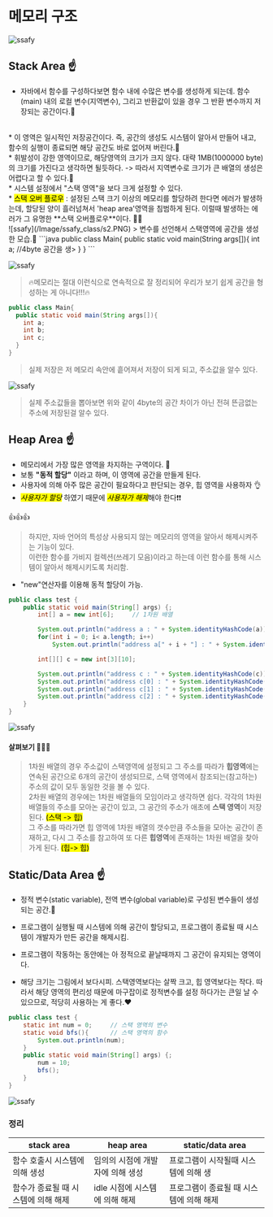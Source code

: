 # 메모리 구조

![ssafy](/Image/ssafy_class/s1.PNG)

## Stack Area  ☝️

* 자바에서 함수를 구성하다보면 함수 내에 수많은 변수를 생성하게 되는데. 함수(main) 내의 로컬 변수(지역변수), 그리고 반환값이 있을 경우 그 반환 변수까지 저장되는 공간이다.🐬
<br>
* 이 영역은 일시적인 저장공간이다. 즉, 공간의 생성도 시스템이 알아서 만들어 내고, 함수의 실행이 종료되면 해당 공간도 바로 없어져 버린다.🦅
<br>
* 휘발성이 강한 영역이므로, 해당영역의 크기가 크지 않다. 대략 1MB(1000000 byte)의 크기를 가진다고 생각하면 될듯하다. -> 따라서 지역변수로 크기가 큰 배열의 생성은 어렵다고 할 수 있다.🙂
<br>
* 시스템 설정에서 "스택 영역"을 보다 크게 설정할 수 있다.
<br>
* <mark>스택 오버 플로우</mark> : 설정된 스택 크기 이상의 메모리를 할당하려 한다면 에러가 발생하는데, 할당된 양이 흘러넘쳐서 'heap area'영역을 침범하게 된다. 이럴때 발생하는 에러가 그 유명한 **스택 오버플로우**이다. 🤞🤞
<br>
![ssafy](/Image/ssafy_class/s2.PNG)
> 변수를 선언해서 스택영역에 공간을 생성한 모습.🔎
```java
public class Main{
  public static void main(String args[]){
    int a;    //4byte 공간을 생>
  }
}
```

![ssafy](/Image/ssafy_class/s3.PNG)
> 🔥메모리는 절대 이런식으로 연속적으로 잘 정리되어 우리가 보기 쉽게 공간을 형성하는 게 아니다!!!🔥


```java
public class Main{
  public static void main(String args[]){
    int a;
    int b;
    int c;
  }
}
```


> 실제 저장은 저 메모리 속안에 흩어져서 저장이 되게 되고, 주소값을 알수 있다.

![ssafy](/Image/ssafy_class/s4.PNG)

> 실제 주소값들을 뽑아보면 위와 같이 4byte의 공간 차이가 아닌 전혀 뜬금없는 주소에 저장된걸 알수 있다.

## Heap Area  ☝️

* 메모리에서 가장 많은 영역을 차지하는 구역이다. 🐳
* 보통 **"동적 할당"** 이라고 하며, 이 영역에 공간을 만들게 된다.
* 사용자에 의해 아주 많은 공간이 필요하다고 판단되는 경우, 힙 영역을 사용하자 👌
* <mark>*사용자가 할당*</mark> 하였기 때문에 <mark>*사용자가 해제*</mark>해야 한다❗❗

👍👍👍
> 하지만, 자바 언어의 특성상 사용되지 않는 메모리의 영역을 알아서 해제시켜주는 기능이 있다.<br>
> 이런한 함수를 가비지 컬렉션(쓰레기 모음)이라고 하는데 이런 함수를 통해 시스템이 알아서 해제시키도록 처리함.

* "new"연산자를 이용해 동적 할당이 가능.

```java
public class test {
    public static void main(String[] args) {;
        int[] a = new int[6];     // 1차원 배열

        System.out.println("address a : " + System.identityHashCode(a));
        for(int i = 0; i< a.length; i++)
            System.out.println("address a[" + i + "] : " + System.identityHashCode(a[i]));

        int[][] c = new int[3][10];

        System.out.println("address c : " + System.identityHashCode(c));
        System.out.println("address c[0] : " + System.identityHashCode(c[0]));
        System.out.println("address c[1] : " + System.identityHashCode(c[1]));
        System.out.println("address c[2] : " + System.identityHashCode(c[2]));
    }
}
```
![ssafy](/Image/ssafy_class/s5.PNG)

#### 살펴보기 🔎🔎🔎
> 1차원 배열의 경우 주소값이 스택영역에 설정되고 그 주소를 따라가 **힙영역**에는 연속된 공간으로 6개의 공간이 생성되므로, 스택 영역에서 참조되는(참고하는) 주소의 값이 모두 동일한 것을 볼 수 있다.<br>
> 2차원 배열의 경우에는 1차원 배열들의 모임이라고 생각하면 쉽다. 각각의 1차원 배열들의 주소를 모아논 공간이 있고, 그 공간의 주소가 애초에 **스택 영역**이 저장된다. <mark>(스택 -> 힙) </mark><br>
> 그 주소를 따라가면 힙 영역에 1차원 배열의 갯수만큼 주소들을 모아논 공간이 존재하고, 다시 그 주소를 참고하여 또 다른 **힙영역**에 존재하는 1차원 배열을 찾아가게 된다. <mark>(힙-> 힙) </mark>


## Static/Data Area  ☝️

* 정적 변수(static variable), 전역 변수(global variable)로 구성된 변수들이 생성되는 공간.🦈
* 프로그램이 실행될 때 시스템에 의해 공간이 할당되고, 프로그램이 종료될 때 시스템이 개발자가 만든 공간을 해제시킴.

* 프로그램이 작동하는 동안에는 아 정적으로 끝날때까지 그 공간이 유지되는 영역이다.
* 해당 크기는 그림에서 보다시피. 스택영역보다는 살짝 크고, 힙 영역보다는 작다. 따라서 해당 영역의 편리성 때문에 마구잡이로 정적변수를 설정 하다가는 큰일 날 수 있으므로, 적당히 사용하는 게 좋다.❤️

```java
public class test {
    static int num = 0;     // 스택 영역의 변수
    static void bfs(){      // 스택 영역의 함수
        System.out.println(num);
    }
    public static void main(String[] args) {;
        num = 10;
        bfs();
    }
}

```
![ssafy](/Image/ssafy_class/s6.PNG)


### 정리

|stack area | heap area | static/data area|
|---|---|---|
|함수 호출시 시스템에 의해 생성 | 임의의 시점에 개발자에 의해 생성 | 프로그램이 시작될때 시스템에 의해 생|
|함수가 종료될 때 시스템에 의해 해제 | idle 시점에 시스템에 의해 해제 | 프로그램이 종료될 때 시스템에 의해 해제|
